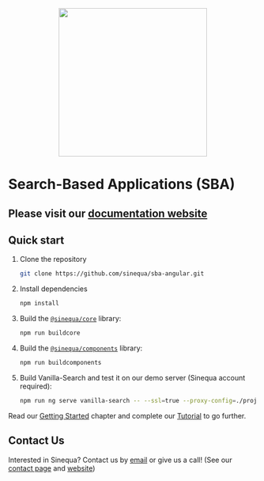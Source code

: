 
<img src="docs/assets/index/sinequa-logo-light-lg.png" width="300" style="margin: auto; display: block;">

# Search-Based Applications (SBA)

## Please visit our [documentation website](https://sinequa.github.io/sba-angular/)

## Quick start

1. Clone the repository

    ```bash
    git clone https://github.com/sinequa/sba-angular.git
    ```

2. Install dependencies

    ```bash
    npm install
    ```

3. Build the [`@sinequa/core`](https://sinequa.github.io/sba-angular/libraries/core) library:

    ```bash
    npm run buildcore
    ```

4. Build the [`@sinequa/components`](https://sinequa.github.io/sba-angular/libraries/components) library:

    ```bash
    npm run buildcomponents
    ```

5. Build Vanilla-Search and test it on our demo server (Sinequa account required):

    ```bash
    npm run ng serve vanilla-search -- --ssl=true --proxy-config=./projects/vanilla-search/src/proxy.conf.json
    ```

Read our [Getting Started](https://sinequa.github.io/sba-angular/getting-started) chapter and complete our [Tutorial](https://sinequa.github.io/sba-angular/tutorial/intro.html) to go further.

## Contact Us

Interested in Sinequa? Contact us by [email](mailto:info@sinequa.com) or give us a call! (See our [contact page](https://go.sinequa.com/contact.html) and [website](https://www.sinequa.com))
